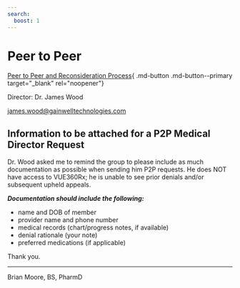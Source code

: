 ```yaml
---
search:
  boost: 1
---
```


# Peer to Peer

[Peer to Peer and Reconsideration Process](https://mygainwell.sharepoint.com.mcas.ms/:w:/r/teams/OHSPBM/_layouts/15/Doc.aspx?sourcedoc=%7B988707F8-45DF-468B-A746-847013345D5D%7D&file=Peer%20to%20Peer%20and%20Reconsideration%20Process%20%20Updated%203-3-23.docx&_DSL=1&action=default&mobileredirect=true){ .md-button .md-button--primary target="_blank" rel="noopener"}

Director: Dr. James Wood 

james.wood@gainwelltechnologies.com

## Information to be attached for a P2P Medical Director Request

Dr. Wood asked me to remind the group to please include as much documentation as possible when sending him P2P requests. He does NOT have access to VUE360Rx; he is unable to see prior denials and/or subsequent upheld appeals. 

***Documentation should include the following:*** 
- name and DOB of member 
- provider name and phone number
- medical records (chart/progress notes, if available) 
- denial rationale (your note) 
- preferred medications (if applicable) 


Thank you.

___________________________________________
Brian Moore, BS, PharmD


